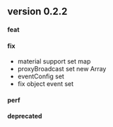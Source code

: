 ## version 0.2.2

#### feat

#### fix

- material support set map
- proxyBroadcast set new Array
- eventConfig set
- fix object event set

#### perf

#### deprecated
